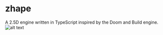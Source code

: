 # zhape
A 2.5D engine written in TypeScript inspired by the Doom and Build engine.
![alt text](https://user-images.githubusercontent.com/29634453/28061002-476648fa-6629-11e7-9f00-b62a7789114c.png)
